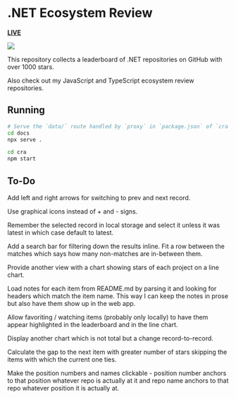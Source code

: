 # .NET Ecosystem Review

[**LIVE**](https://tomashubelbauer.github.io/net-ecosystem-review)

![](https://github.com/tomashubelbauer/net-ecosystem-review/workflows/github-pages/badge.svg)

This repository collects a leaderboard of .NET repositories on GitHub with over
1000 stars.

Also check out my JavaScript and TypeScript ecosystem review repositories.

## Running

```sh
# Serve the `data/` route handled by `proxy` in `package.json` of `cra`
cd docs
npx serve .
```

```sh
cd cra
npm start
```

## To-Do

Add left and right arrows for switching to prev and next record.

Use graphical icons instead of + and - signs.

Remember the selected record in local storage and select it unless it was latest
in which case default to latest.

Add a search bar for filtering down the results inline.
Fit a row between the matches which says how many non-matches are in-between them.

Provide another view with a chart showing stars of each project on a line chart.

Load notes for each item from README.md by parsing it and looking for headers
which match the item name. This way I can keep the notes in prose but also have
them show up in the web app.

Allow favoriting / watching items (probably only locally) to have them appear
highlighted in the leaderboard and in the line chart.

Display another chart which is not total but a change record-to-record.

Calculate the gap to the next item with greater number of stars skipping the
items with which the current one ties.

Make the position numbers and names clickable - position number anchors to
that position whatever repo is actually at it and repo name anchors to that
repo whatever position it is actually at.
